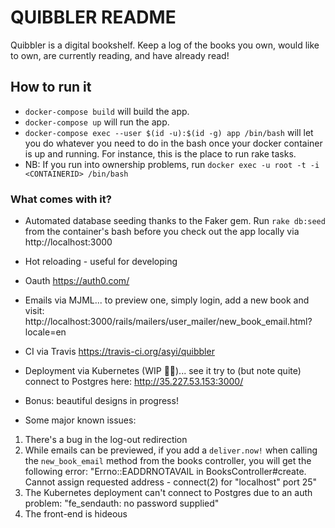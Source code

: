 # QUIBBLER README

Quibbler is a digital bookshelf. Keep a log of the books you own, would like to own, are currently reading, and have already read!

## How to run it
* ```docker-compose build``` will build the app.
* ```docker-compose up``` will run the app.
* ```docker-compose exec --user $(id -u):$(id -g) app /bin/bash``` will let you do whatever you need to do in the bash once your docker container is up and running. For instance, this is the place to run rake tasks.
* NB: If you run into ownership problems, run ```docker exec -u root -t -i <CONTAINERID> /bin/bash```

### What comes with it?
* Automated database seeding thanks to the Faker gem. Run ```rake db:seed``` from the container's bash before you check out the app locally via http://localhost:3000

* Hot reloading - useful for developing

* Oauth
https://auth0.com/

* Emails via MJML... to preview one, simply login, add a new book and visit:
http://localhost:3000/rails/mailers/user_mailer/new_book_email.html?locale=en

* CI via Travis
https://travis-ci.org/asyi/quibbler

* Deployment via Kubernetes (WIP 🤷‍♀️)... see it try to (but note quite) connect to Postgres here:
http://35.227.53.153:3000/

* Bonus: beautiful designs in progress!

* Some major known issues:
1. There's a bug in the log-out redirection
1. While emails can be previewed, if you add a `deliver.now!` when calling the `new_book_email` method from the books controller, you will get the following error: "Errno::EADDRNOTAVAIL in BooksController#create. Cannot assign requested address - connect(2) for "localhost" port 25"
1. The Kubernetes deployment can't connect to Postgres due to an auth problem: "fe_sendauth: no password supplied"
1. The front-end is hideous
